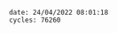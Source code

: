 

                date: 24/04/2022 08:01:18
                cycles: 76260

                         